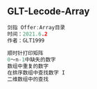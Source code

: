 ## GLT-Lecode-Array

```c++
剑指 Offer:Array目录
时间：2021.6.2
作者：GLT1999
    
顺时针打印矩阵
0～n-1中缺失的数字
数组中重复的数字
在排序数组中查找数字 I
二维数组中的查找
```

